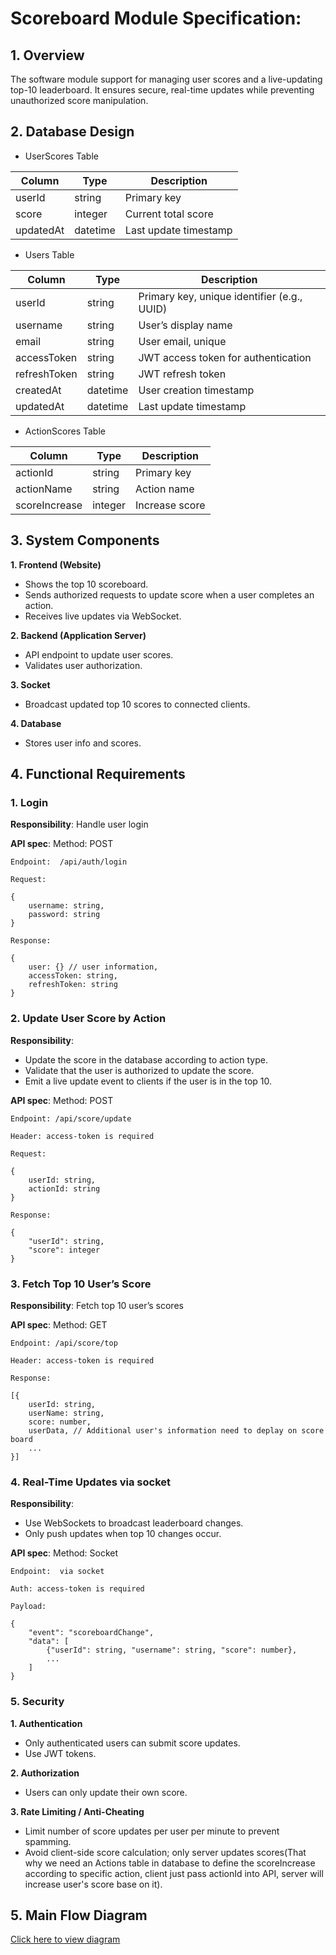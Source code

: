 # Scoreboard Module Specification: 

## 1. Overview
The software module support for managing user scores and a live-updating top-10 leaderboard. It ensures secure, real-time updates while preventing unauthorized score manipulation.

## 2. Database Design
- UserScores Table

| Column    | Type     | Description           |
| --------- | -------- | --------------------- |
| userId    | string   | Primary key           |
| score     | integer  | Current total score   |
| updatedAt | datetime | Last update timestamp |

- Users Table

| Column       | Type         | Description                                 |
| ------------ | ------------ | ------------------------------------------- |
| userId       | string       | Primary key, unique identifier (e.g., UUID) |
| username     | string       | User’s display name                         |
| email        | string       | User email, unique                          |
| accessToken  | string       | JWT access token for authentication         |
| refreshToken | string       | JWT refresh token                           |
| createdAt    | datetime     | User creation timestamp                     |
| updatedAt    | datetime     | Last update timestamp                       |

- ActionScores Table

| Column            | Type     | Description           |
| ----------------- | -------- | --------------------- |
| actionId          | string   | Primary key           |
| actionName        | string   | Action name           |
| scoreIncrease     | integer  | Increase score        |

## 3. System Components
**1. Frontend (Website)**

- Shows the top 10 scoreboard.
- Sends authorized requests to update score when a user completes an action.
- Receives live updates via WebSocket.

**2. Backend (Application Server)**

- API endpoint to update user scores.
- Validates user authorization.

**3. Socket**
- Broadcast updated top 10 scores to connected clients.

**4. Database**
- Stores user info and scores.


## 4. Functional Requirements

### 1. Login

**Responsibility**: Handle user login

**API spec**:
    Method: POST

    Endpoint:  /api/auth/login

    Request:

    {
        username: string,
        password: string
    }
    
    Response: 

    {
        user: {} // user information,
        accessToken: string,
        refreshToken: string
    }


### 2. Update User Score by Action

**Responsibility**: 
- Update the score in the database according to action type.
- Validate that the user is authorized to update the score.
- Emit a live update event to clients if the user is in the top 10.

**API spec**:
    Method: POST

    Endpoint: /api/score/update

    Header: access-token is required

    Request:

    {
        userId: string,
        actionId: string
    }
    
    Response: 

    {
        "userId": string,
        "score": integer
    }


### 3. Fetch Top 10 User’s Score

**Responsibility**: Fetch top 10 user’s scores

**API spec**:
    Method: GET

    Endpoint: /api/score/top

    Header: access-token is required
    
    Response: 

    [{
        userId: string,
        userName: string,
        score: number,
        userData, // Additional user's information need to deplay on score board
        ...
    }]


### 4. Real-Time Updates via socket

**Responsibility**: 
- Use WebSockets to broadcast leaderboard changes.
- Only push updates when top 10 changes occur.

**API spec**:
    Method: Socket

    Endpoint:  via socket 

    Auth: access-token is required
    
    Payload: 

    {
        "event": "scoreboardChange",
        "data": [
            {"userId": string, "username": string, "score": number},
            ...
        ]
    }

### 5. Security
**1.  Authentication**
- Only authenticated users can submit score updates.
- Use JWT tokens.

**2. Authorization**

- Users can only update their own score.

**3. Rate Limiting / Anti-Cheating**

- Limit number of score updates per user per minute to prevent spamming.
- Avoid client-side score calculation; only server updates scores(That why we need an Actions table in database to define the scoreIncrease according to specific action, client just pass actionId into API, server will increase user's score base on it).

## 5. Main Flow Diagram
[ Click here to view diagram](https://viewer.diagrams.net/?tags=%7B%7D&lightbox=1&highlight=0000ff&edit=_blank&layers=1&nav=1&title=Scoreboard%20Main%20Flow&dark=auto#R%3Cmxfile%3E%3Cdiagram%20name%3D%22Page-1%22%20id%3D%22yvELXFXFmgzVzmuQjB2Z%22%3E3ZpbU5wwFMc%2FDY863MKuj7rW1o62tqujPnUixCUjS5gQ9tJP3wTCLUFXtwi2L%2BzmhITwyz8nOWfXcGbLzWcKk%2FCSBCgybDPYGM6pYduW6dr8Q1i2hQXYk8KwoDiQN9WGOf6NypbSmuEApa0bGSERw0nb6JM4Rj5r2SClZN2%2B7ZFE7acmcIE0w9yHkW69xQELC%2BsUmLX9C8KLsHyyZcqaJSxvloY0hAFZN0zOJ8OZUUJY8W25maFIwCu5FO3OnqmtBkZRzF7TwFuB7beNdw5%2BrX6xL08XlwfHPw5kLysYZfKFb1LEDRdkgWM5brYtYVCSxQES%2FVmGc7IOMUPzBPqids2nn9tCtoxktewZUYY2zw7ZqkBwBSGyRIxu%2BS2ygSvRSe2UJNf1RFilLWxMgidtUM79ouq4xsO%2FSEJvoGV30aLcMiPLJEKMC5U%2FlXMzj32GyfgAnY9G0NEInlESMxQHAhT%2FEASvvs%2BvDTGsM5hgfk19QgXasywJIEP5%2BPnwbfPr7fXoiIG3E3HlzAZB7GqIT6D%2FVBDmb4ofcS7TnB0XqzDDjIWE4t%2FwQ4gWTCeHoMXUcjt0C8CAUMELUAtVCqa5UEVXwgWcnoxP8kgl6XR5AGdIkp5OkhIY%2BDBlFcsg3%2BUTfhUrxyzXv7nCkF9v0cOccPhsdL6O1V77XTq1zSEX%2F%2BQl%2F0qRj%2FAqJxmjdQn2gUAqajl4WHmEWtM356NjdndTtiZDUp5qlGch8p%2B46fxRICsOBTgtXcF1pWWVZEiWD1k6jFiBslEdvfIwUBl753ikcdQIceUei2M8L%2FkRTFPst8HUWjR5iaOg27tm4V4UuBOUxdNNs%2FJ0K0vFY1GgxQIKXO6WIF0g9sI72d2T0IAMOhiXNooivgmv2sPo4i6fcEVwzOo5tpTDCFBmLiUZ9ZFs1IwVlH6qE0vZsHhtrWE%2B69Vb7i%2BE8nH%2FlRKcMZXg9qQEMLQS9Ii0NyUcut60pYYdWshLV%2FzIzF%2BKe%2FTeBeKOKRBPEch0T4Go%2FVjOwILRg%2FIeBQPcpmAOzEPTG1k04COJpjrc%2Fq1qnKHdjJ6I%2BFvVbDC7a3xvbDe8VItFFN6%2B2RRcd8niFfKZjikf4Cjy2dfpgKnS0dBOR0%2By9Od0QNPlWMOdV7xRzytKKF1FJ2%2BVhnrwqaLHoaShp4ruRSCtqIPHcaytBxjhRSzEwidObBwnItrDPoyOZcUSB4Fo3hkrttVk9BAuHoFujg09eB16UFdib8GipWeORnDZ1Tq1jHeKK3a6eu%2BV63ky5nq21WPhvq5ey7EN7er1lNpPxDIq8jpp5vsoTXNaaUJi8dOZmuEZOiWpZHlcoC%2FbYX%2FysfRs2TvtlbviuR73SmvUxaVulq56et53s3RUFbz34tIzgN%2FIv7hXPjMf%2Fe%2BVhkjol38ZKKah%2FuOF8%2BkP%3C%2Fdiagram%3E%3C%2Fmxfile%3E)
